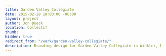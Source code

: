 ```yaml
---
title: Garden Valley Collegiate
date: 2015-02-28 18:00:00 -06:00
layout: project
author: Jon Dueck
location: Collectif
thumb: 
hidden: true
redirect_from: "/work/garden-valley-collegiate/"
description: Branding design for Garden Valley Collegiate in Winkler, Manitoba.
---
```


